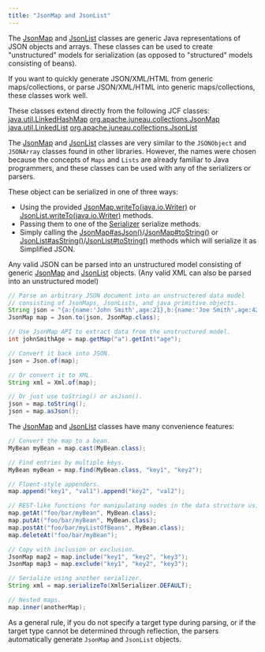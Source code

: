 ```yaml
---
title: "JsonMap and JsonList"
---
```


The [JsonMap](../apidocs/org/apache/juneau/collections/JsonMap.html) and [JsonList](../apidocs/org/apache/juneau/collections/JsonList.html) classes are generic Java representations of JSON objects and arrays.
These classes can be used to create "unstructured" models for serialization (as opposed to "structured" models consisting of beans).

If you want to quickly generate JSON/XML/HTML from generic maps/collections, or parse JSON/XML/HTML into generic maps/collections, these classes work well.

These classes extend directly from the following JCF classes:
<tree>
<java-class>[java.util.LinkedHashMap](../apidocs/java/util/LinkedHashMap.html)</java-class>
<node-1><java-class>[org.apache.juneau.collections.JsonMap](../apidocs/org/apache/juneau/collections/JsonMap.html)</java-class></node-1>
<java-class>[java.util.LinkedList](../apidocs/java/util/LinkedList.html)</java-class>
<node-1><java-class>[org.apache.juneau.collections.JsonList](../apidocs/org/apache/juneau/collections/JsonList.html)</java-class></node-1>
</tree>

The [JsonMap](../apidocs/org/apache/juneau/collections/JsonMap.html) and [JsonList](../apidocs/org/apache/juneau/collections/JsonList.html) classes are very similar to the `JSONObject` and `JSONArray` classes found in other libraries.
However, the names were chosen because the concepts of `Maps` and `Lists` are already familiar to Java programmers, and these classes can be used with any of the serializers or parsers.

These object can be serialized in one of three ways:
- Using the provided [JsonMap.writeTo(java.io.Writer)](../apidocs/org/apache/juneau/collections/JsonMap.html#writeTo(java.io.Writer)) or [JsonList.writeTo(java.io.Writer)](../apidocs/org/apache/juneau/collections/JsonList.html#writeTo(java.io.Writer)) methods.
- Passing them to one of the [Serializer](../apidocs/org/apache/juneau/serializer/Serializer.html) serialize methods.
- Simply calling the [JsonMap#asJson()](../apidocs/org/apache/juneau/collections/JsonMap.html#asJson())/[JsonMap#toString()](../apidocs/org/apache/juneau/collections/JsonMap.html#toString()) or [JsonList#asString()](../apidocs/org/apache/juneau/collections/JsonList.html#asString())/[JsonList#toString()](../apidocs/org/apache/juneau/collections/JsonList.html#toString()) methods which will serialize it as Simplified JSON.

Any valid JSON can be parsed into an unstructured model consisting of generic [JsonMap](../apidocs/org/apache/juneau/collections/JsonMap.html) and [JsonList](../apidocs/org/apache/juneau/collections/JsonList.html) objects.
(Any valid XML can also be parsed into an unstructured model)

```java
// Parse an arbitrary JSON document into an unstructered data model
// consisting of JsonMaps, JsonLists, and java primitive objects.
String json = "{a:{name:'John Smith',age:21},b:{name:'Joe Smith',age:42}}";
JsonMap map = Json.to(json, JsonMap.class);

// Use JsonMap API to extract data from the unstructured model.
int johnSmithAge = map.getMap("a").getInt("age");

// Convert it back into JSON.
json = Json.of(map);

// Or convert it to XML.
String xml = Xml.of(map);

// Or just use toString() or asJson().
json = map.toString();
json = map.asJson();
```

The [JsonMap](../apidocs/org/apache/juneau/collections/JsonMap.html) and [JsonList](../apidocs/org/apache/juneau/collections/JsonList.html) classes have many convenience features:

```java
// Convert the map to a bean.
MyBean myBean = map.cast(MyBean.class);

// Find entries by multiple keys.
MyBean myBean = map.find(MyBean.class, "key1", "key2");

// Fluent-style appenders.
map.append("key1", "val1").append("key2", "val2");

// REST-like functions for manipulating nodes in the data structure using URL-like notation.
map.getAt("foo/bar/myBean", MyBean.class);
map.putAt("foo/bar/myBean", MyBean.class);
map.postAt("foo/bar/myListOfBeans", MyBean.class);
map.deleteAt("foo/bar/myBean");

// Copy with inclusion or exclusion.
JsonMap map2 = map.include("key1", "key2", "key3");
JsonMap map3 = map.exclude("key1", "key2", "key3");

// Serialize using another serializer.
String xml = map.serializeTo(XmlSerializer.DEFAULT);

// Nested maps.
map.inner(anotherMap);
```

As a general rule, if you do not specify a target type during parsing, or if the target type cannot be determined through reflection, the parsers automatically generate `JsonMap` and `JsonList` objects.
